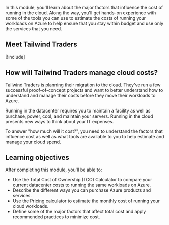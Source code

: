 In this module, you'll learn about the major factors that influence the cost of running in the cloud. Along the way, you'll get hands-on experience with some of the tools you can use to estimate the costs of running your workloads on Azure to help ensure that you stay within budget and use only the services that you need.

## Meet Tailwind Traders

[!include[](../../shared/tailwind-traders-overview.md)]

## How will Tailwind Traders manage cloud costs?

Tailwind Traders is planning their migration to the cloud. They've run a few successful proof-of-concept projects and want to better understand how to understand and manage their costs before they move their workloads to Azure.

Running in the datacenter requires you to maintain a facility as well as purchase, power, cool, and maintain your servers. Running in the cloud presents new ways to think about your IT expenses.

To answer "how much will it cost?", you need to understand the factors that influence cost as well as what tools are available to you to help estimate and manage your cloud spend.

## Learning objectives

After completing this module, you'll be able to:

* Use the Total Cost of Ownership (TCO) Calculator to compare your current datacenter costs to running the same workloads on Azure.
* Describe the different ways you can purchase Azure products and services.
* Use the Pricing calculator to estimate the monthly cost of running your cloud workloads.
* Define some of the major factors that affect total cost and apply recommended practices to minimize cost.
